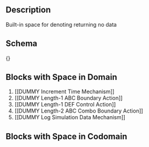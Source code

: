 ## Description
Built-in space for denoting returning no data

## Schema

{}

## Blocks with Space in Domain
1. [[DUMMY Increment Time Mechanism]]
2. [[DUMMY Length-1 ABC Boundary Action]]
3. [[DUMMY Length-1 DEF Control Action]]
4. [[DUMMY Length-2 ABC Combo Boundary Action]]
5. [[DUMMY Log Simulation Data Mechanism]]

## Blocks with Space in Codomain

